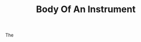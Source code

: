 ---
title: Body Of An Instrument
letter: B
permalink: "/definitions/bld-body-of-an-instrument.html"
body: The
published_at: '2018-07-07'
source: Black's Law Dictionary 2nd Ed (1910)
layout: post
---